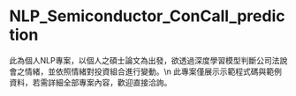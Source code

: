 # NLP_Semiconductor_ConCall_prediction
此為個人NLP專案，以個人之碩士論文為出發，欲透過深度學習模型判斷公司法說會之情緒，並依照情緒對投資組合進行變動。\n
此專案僅展示示範程式碼與範例資料，若需詳細全部專案內容，歡迎直接洽詢。

